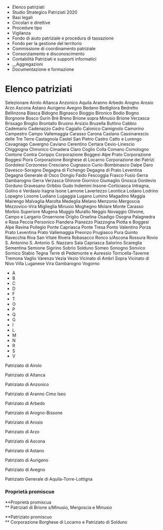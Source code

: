   * Elenco patriziati
  * Studio Strategico Patriziati 2020
  * Basi legali
  * Circolari e direttive
  * Procedure tipo
  * Vigilanza
  * Fondo di aiuto patriziale e procedura di tassazione
  * Fondo per la gestione del territorio
  * Commissione di coordinamento patriziale
  * Consorziamento e disconoscimento
  * Contabilità Patriziati e supporti informatici
  *  __Aggregazioni
  * Documentazione e formazione

#  Elenco patriziati

Selezionare Airolo Altanca Anzonico Aquila Aranno Arbedo Arogno Arosio Arzo
Ascona Astano Aurigeno Avegno Bedano Bedigliora Bedretto Bellinzona Biasca
Bidogno Bignasco Bioggio Bironico Bodio Bogno Borgnone Bosco Gurin Brè Breno
Brione sopra Minusio Brione Verzasca Brissago Broglio Brontallo Brusino
Arsizio Bruzella Buttino Cabbio Cademario Cadenazzo Cadro Cagiallo Calonico
Camignolo Camorino Campestro Campo Vallemaggia Carasso Carona Caslano
Cassinarescio delle Tre Terre Castagnola Castel San Pietro Castro Catto e
Lurengo Cavagnago Cavergno Caviano Cerentino Certara Cevio-Linescio Chiggiogna
Chironico Cimadera Claro Coglio Colla Comano Comologno Contone Contra Corippo
Corporazione Boggesi Alpe Prato Corporazione Boggesi Piora Corporazione
Borghese di Locarno Corporazione dei Patrizi Gordolesi Corzoneso Cresciano
Cugnasco Curio-Bombinasco Dalpe Daro Davesco-Soragno Degagna di Fichengo
Degagna di Prato Leventina Degagna Generale di Osco Dongio Faido Fescoggia
Frasco Fusio Gerra Gambarogno Gerra Verzasca Ghirone Giornico Giumaglio Gnosca
Gordevio Gorduno Gravesano Gribbio Gudo Indemini Insone-Corticiasca Intragna,
Golino e Verdasio Iragna Isone Lamone Lavertezzo Leontica Lodano Lodrino
Lopagno Losone Ludiano Lugaggia Lugano Lumino Magadino Maggia Mairengo
Malvaglia Marolta Medeglia Melano Menzonio Mergoscia Mezzovico-Vira Miglieglia
Minusio Moghegno Molare Monte Carasso Morbio Superiore Mugena Muggio Muralto
Neggio Novaggio Olivone, Campo e Largario Onsernone Origlio Orselina Osadigo
Osogna Palagnedra e Rasa Peccia Personico Piandera Pianezzo Piazzogna Piotta e
Boggesi Alpe Ravina Pollegio Ponte Capriasca Ponte Tresa Ponto Valentino Porza
Prato Leventina Prato Vallemaggia Preonzo Prugiasco Pura Quinto Ravecchia Riva
San Vitale Rivera Robasacco Ronco s/Ascona Rossura Rovio S. Antonino S.
Antonio S. Nazzaro Sala Capriasca Salorino Scareglia Sementina Semione
Sigirino Sobrio Solduno Someo Sonogno Sonvico Sornico Stabio Tegna Terre di
Pedemonte e Auressio Torricella-Taverne Tremona Vaglio Varenzo Vezia Vezio
Vicinato di Ambrì Sopra Vicinato di Nivo Villa Luganese Vira Gambarogno
Vogorno

  * A
  * B
  * C
  * D
  * F
  * T
  * O
  * P
  * Q
  * G
  * I
  * L
  * M
  * N
  * R
  * S
  * V

Patriziato di Airolo

Patriziato di Altanca

Patriziato di Anzonico

Patriziato di Aranno Cimo Iseo

Patriziato di Arbedo

Patriziato di Arogno-Bissone

Patriziato di Arosio

Patriziato di Arzo

Patriziato di Ascona

Patriziato di Astano

Patriziato di Aurigeno

Patriziato di Avegno

Patriziato Generale di Aquila-Torre-Lottigna

###  Proprietà promiscue

**Proprietà promiscua  
** Patriziati di Brione s/Minusio, Mergoscia e Minusio

**Patriziato promiscuo  
** Corporazione Borghese di Locarno e Patriziato di Solduno

